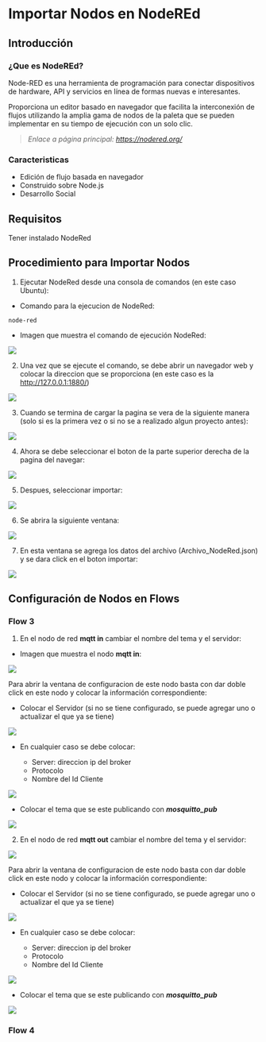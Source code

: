 # Importar Nodos en NodeREd

## Introducción
### ¿Que es NodeREd?
Node-RED es una herramienta de programación para conectar dispositivos de hardware, API y servicios en línea de formas nuevas e interesantes.

Proporciona un editor basado en navegador que facilita la interconexión de flujos utilizando la amplia gama de nodos de la paleta que se pueden implementar en su tiempo de ejecución con un solo clic.

> *Enlace a página principal: https://nodered.org/*

### Caracteristicas
- Edición de flujo basada en navegador
- Construido sobre Node.js
- Desarrollo Social

## Requisitos
Tener instalado NodeRed

## Procedimiento para Importar Nodos
1. Ejecutar NodeRed desde una consola de comandos (en este caso Ubuntu):
- Comando para la ejecucion de NodeRed:

```
node-red
```

- Imagen que muestra el comando de ejecución NodeRed:

![](https://github.com/JoseEduardoUAM/ESP32CAM_SICUAMG2/blob/main/Ejercicios/MQTT_Basic/Instrucciones/importar_nodos/Imagenes/comando_nodered.PNG)

2. Una vez que se ejecute el comando, se debe abrir un navegador web y colocar la direccion que se proporciona (en este caso es la http://127.0.0.1:1880/)

![](https://github.com/JoseEduardoUAM/ESP32CAM_SICUAMG2/blob/main/Ejercicios/MQTT_Basic/Instrucciones/importar_nodos/Imagenes/direccion_consola.PNG)

3. Cuando se termina de cargar la pagina se vera de la siguiente manera (solo si es la primera vez o si no se a realizado algun proyecto antes):

![](https://github.com/JoseEduardoUAM/ESP32CAM_SICUAMG2/blob/main/Ejercicios/MQTT_Basic/Instrucciones/importar_nodos/Imagenes/pagina_inicio.PNG)

4. Ahora se debe seleccionar el boton de la parte superior derecha de la pagina del navegar:

![](https://github.com/JoseEduardoUAM/ESP32CAM_SICUAMG2/blob/main/Ejercicios/MQTT_Basic/Instrucciones/importar_nodos/Imagenes/hamburguesa.PNG)

5. Despues, seleccionar importar:

![](https://github.com/JoseEduardoUAM/ESP32CAM_SICUAMG2/blob/main/Ejercicios/MQTT_Basic/Instrucciones/importar_nodos/Imagenes/opcion_importar.PNG)

6. Se abrira la siguiente ventana:

![](https://github.com/JoseEduardoUAM/ESP32CAM_SICUAMG2/blob/main/Ejercicios/MQTT_Basic/Instrucciones/importar_nodos/Imagenes/ventana_importar.PNG)

7. En esta ventana se agrega los datos del archivo (Archivo_NodeRed.json) y se dara click en el boton importar:

![](https://github.com/JoseEduardoUAM/ESP32CAM_SICUAMG2/blob/main/Ejercicios/MQTT_Basic/Instrucciones/importar_nodos/Imagenes/importar_json.PNG)

## Configuración de Nodos en Flows

### Flow 3

1. En el nodo de red **mqtt in** cambiar el nombre del tema y el servidor:
+ Imagen que muestra el nodo **mqtt in**:

![](https://github.com/JoseEduardoUAM/ESP32CAM_SICUAMG2/blob/main/Ejercicios/MQTT_Basic/Instrucciones/importar_nodos/Imagenes/boton_mqtt_in.PNG)

Para abrir la ventana de configuracion de este nodo basta con dar doble click en este nodo y colocar la información correspondiente:

+ Colocar el Servidor (si no se tiene configurado, se puede agregar uno o actualizar el que ya se tiene)

![](https://github.com/JoseEduardoUAM/ESP32CAM_SICUAMG2/blob/main/Ejercicios/MQTT_Basic/Instrucciones/importar_nodos/Imagenes/configuracion_servidor_in.PNG)

+ En cualquier caso se debe colocar:

	+ Server: direccion ip del broker
	+ Protocolo
	+ Nombre del Id Cliente

![](https://github.com/JoseEduardoUAM/ESP32CAM_SICUAMG2/blob/main/Ejercicios/MQTT_Basic/Instrucciones/importar_nodos/Imagenes/guardar_servidor_in.PNG)

+ Colocar el tema que se este publicando con ***mosquitto_pub***

![](https://github.com/JoseEduardoUAM/ESP32CAM_SICUAMG2/blob/main/Ejercicios/MQTT_Basic/Instrucciones/importar_nodos/Imagenes/tema_configuracion_in.PNG)

2. En el nodo de red **mqtt out** cambiar el nombre del tema y el servidor:

![](https://github.com/JoseEduardoUAM/ESP32CAM_SICUAMG2/blob/main/Ejercicios/MQTT_Basic/Instrucciones/importar_nodos/Imagenes/boton_mqtt_out.PNG)

Para abrir la ventana de configuracion de este nodo basta con dar doble click en este nodo y colocar la información correspondiente:

+ Colocar el Servidor (si no se tiene configurado, se puede agregar uno o actualizar el que ya se tiene)

![](https://github.com/JoseEduardoUAM/ESP32CAM_SICUAMG2/blob/main/Ejercicios/MQTT_Basic/Instrucciones/importar_nodos/Imagenes/configuracion_servidor_in.PNG)

+ En cualquier caso se debe colocar:

	+ Server: direccion ip del broker
	+ Protocolo
	+ Nombre del Id Cliente

![](https://github.com/JoseEduardoUAM/ESP32CAM_SICUAMG2/blob/main/Ejercicios/MQTT_Basic/Instrucciones/importar_nodos/Imagenes/guardar_servidor_in.PNG)

+ Colocar el tema que se este publicando con ***mosquitto_pub***

![](https://github.com/JoseEduardoUAM/ESP32CAM_SICUAMG2/blob/main/Ejercicios/MQTT_Basic/Instrucciones/importar_nodos/Imagenes/tema_configuracion_out.PNG)


### Flow 4
